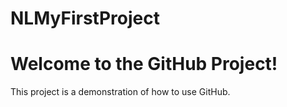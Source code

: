 # NLMyFirstProject
# Welcome to the GitHub Project!
This project is a demonstration of how to use GitHub.
